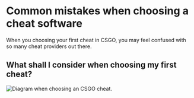 # Common mistakes when choosing a cheat software

When you choosing your first cheat in CSGO, you may feel confused with so many cheat providers out there.   
 

## What shall I consider when choosing my first cheat? 

![Diagram when choosing an CSGO cheat.](https://i.imgur.com/st4IqSi.png)



